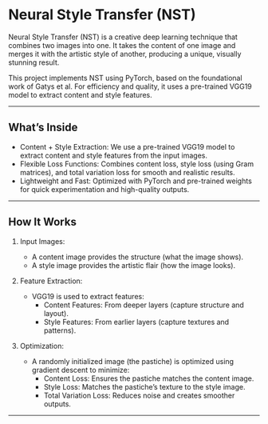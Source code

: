 # Neural Style Transfer (NST)

Neural Style Transfer (NST) is a creative deep learning technique that combines two images into one. It takes the content of one image and merges it with the artistic style of another, producing a unique, visually stunning result.

This project implements NST using PyTorch, based on the foundational work of Gatys et al. For efficiency and quality, it uses a pre-trained VGG19 model to extract content and style features.

---

## What’s Inside

- Content + Style Extraction: We use a pre-trained VGG19 model to extract content and style features from the input images.
- Flexible Loss Functions: Combines content loss, style loss (using Gram matrices), and total variation loss for smooth and realistic results.
- Lightweight and Fast: Optimized with PyTorch and pre-trained weights for quick experimentation and high-quality outputs.

---

## How It Works

1. Input Images:
   - A content image provides the structure (what the image shows).
   - A style image provides the artistic flair (how the image looks).

2. Feature Extraction:
   - VGG19 is used to extract features:
     - Content Features: From deeper layers (capture structure and layout).
     - Style Features: From earlier layers (capture textures and patterns).

3. Optimization:
   - A randomly initialized image (the pastiche) is optimized using gradient descent to minimize:
     - Content Loss: Ensures the pastiche matches the content image.
     - Style Loss: Matches the pastiche’s texture to the style image.
     - Total Variation Loss: Reduces noise and creates smoother outputs.

---